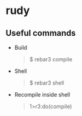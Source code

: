 rudy
=====


Useful commands
-----
- Build
    
    >$ rebar3 compile

- Shell
    
    >$ rebar3 shell

- Recompile inside shell

    >1>r3:do(compile)




